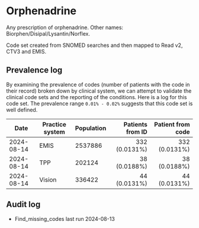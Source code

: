 # Orphenadrine

Any prescription of orphenadrine. Other names: Biorphen/Disipal/Lysantin/Norflex.

Code set created from SNOMED searches and then mapped to Read v2, CTV3 and EMIS.

## Prevalence log

By examining the prevalence of codes (number of patients with the code in their record) broken down by clinical system, we can attempt to validate the clinical code sets and the reporting of the conditions. Here is a log for this code set. The prevalence range `0.01% - 0.02%` suggests that this code set is well defined.

| Date       | Practice system | Population | Patients from ID | Patient from code |
| ---------- | --------------- | ---------- | ---------------: | ----------------: |
| 2024-08-14 | EMIS            | 2537886    |    332 (0.0131%) |     332 (0.0131%) |
| 2024-08-14 | TPP             | 202124     |     38 (0.0188%) |      38 (0.0188%) |
| 2024-08-14 | Vision          | 336422     |     44 (0.0131%) |      44 (0.0131%) |

## Audit log

- Find_missing_codes last run 2024-08-13
